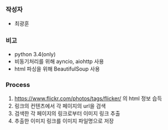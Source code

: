 ### 작성자 ###
- 최광훈

### 비고 ###
* python 3.4(only)
* 비동기처리를 위해 ayncio, aiohttp 사용
* html 파싱을 위해 BeautifulSoup 사용

### Process ###
1. https://www.flickr.com/photos/tags/flicker/ 의 html 정보 습득
2. 링크의 컨텐츠에서 각 페이지의 url을 검색
3. 검색한 각 페이지의 링크로부터 이미지 링크 추출
4. 추출한 이미지 링크를 이미지 파일명으로 저장